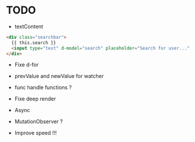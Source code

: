 # TODO

- textContent

```html
<div class="searchbar">
  {{ this.search }}
  <input type="text" d-model="search" placeholder="Search for user..." />
</div>
```

- Fixe d-for
- prevValue and newValue for watcher
- func handle functions ?
- Fixe deep render

- Async
- MutationObserver ?
- Improve speed !!!
